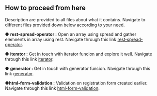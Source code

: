 ## How to proceed from here

Description are provided to all files about what it contains. Navigate to different files provided down below according to your need.

● **rest-spread-operator :** Open an array using spread and gather elemnents in array using rest. Navigate through this link [rest-spread-operator](./rest-spread-operator.js).

● **iterator :** Get in touch with iterator funcion and explore it well. Navigate through this link [iterator](./iterator.js).

● **generator :** Get in touch with generator funcion. Navigate through this link [generator](./generator.js).

●**html-form-validation :** Validation on registration form created earlier. Navigate through this link [html-form-validation](./html-form-validation/).